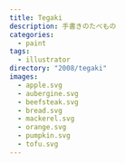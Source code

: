 ```yaml
---
title: Tegaki
description: 手書きのたべもの
categories:
  - paint
tags:
  - illustrator
directory: "2008/tegaki"
images:
  - apple.svg
  - aubergine.svg
  - beefsteak.svg
  - bread.svg
  - mackerel.svg
  - orange.svg
  - pumpkin.svg
  - tofu.svg
---
```

